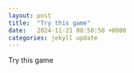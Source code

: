 ```yaml
---
layout: post
title:  "Try this game"
date:   2024-11-21 08:50:50 +0000
categories: jekyll update
---
```


Try this game
